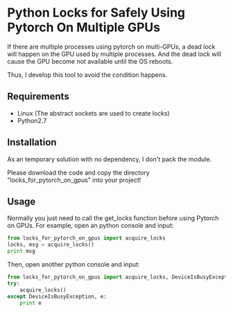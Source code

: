 # Python Locks for Safely Using Pytorch On Multiple GPUs
If there are multiple processes using pytorch on multi-GPUs,
a dead lock will happen on the GPU used by multiple processes.
And the dead lock will cause the GPU become not available until the OS reboots.

Thus, I develop this tool to avoid the condition happens.

## Requirements
- Linux (The abstract sockets are used to create locks)
- Python2.7

## Installation
As an temporary solution with no dependency, I don't pack the module.

Please download the code and copy the directory "locks_for_pytorch_on_gpus" into your project!

## Usage
Normally you just need to call the get_locks function before using Pytorch on GPUs.
For example, open an python console and input:
```python
from locks_for_pytorch_on_gpus import acquire_locks
locks, msg = acquire_locks()
print msg
```
Then, open another python console and input:
```python
from locks_for_pytorch_on_gpus import acquire_locks, DeviceIsBusyException
try:
    acquire_locks()
except DeviceIsBusyException, e:
    print e

```
